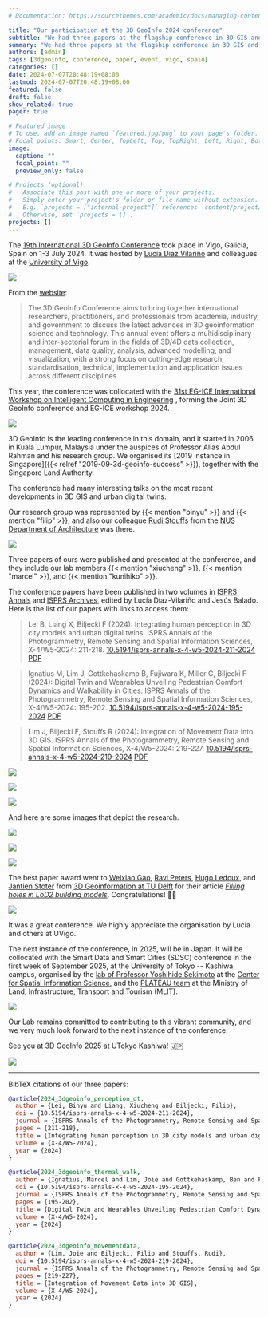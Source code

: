 ```yaml
---
# Documentation: https://sourcethemes.com/academic/docs/managing-content/

title: "Our participation at the 3D GeoInfo 2024 conference"
subtitle: "We had three papers at the flagship conference in 3D GIS and urban digital twins, hosted by the University of Vigo in Spain."
summary: "We had three papers at the flagship conference in 3D GIS and urban digital twins, hosted by the University of Vigo in Spain."
authors: [admin]
tags: [3dgeoinfo, conference, paper, event, vigo, spain]
categories: []
date: 2024-07-07T20:48:19+08:00
lastmod: 2024-07-07T20:48:19+08:00
featured: false
draft: false
show_related: true
pager: true

# Featured image
# To use, add an image named `featured.jpg/png` to your page's folder.
# Focal points: Smart, Center, TopLeft, Top, TopRight, Left, Right, BottomLeft, Bottom, BottomRight.
image:
  caption: ""
  focal_point: ""
  preview_only: false

# Projects (optional).
#   Associate this post with one or more of your projects.
#   Simply enter your project's folder or file name without extension.
#   E.g. `projects = ["internal-project"]` references `content/project/deep-learning/index.md`.
#   Otherwise, set `projects = []`.
projects: []
---
```


The [19th International 3D GeoInfo Conference](https://3dgeoinfoeg-ice.webs.uvigo.es) took place in Vigo, Galicia, Spain on 1-3 July 2024.
It was hosted by [Lucía Díaz Vilariño](https://cintecx.uvigo.es/es/teacher/lucia-diaz-vilarino/) and colleagues at the [University of Vigo](https://www.uvigo.gal/en).

![](0.jpg)

From the [website](https://3dgeoinfoeg-ice.webs.uvigo.es):
> The 3D GeoInfo Conference aims to bring together international researchers, practitioners, and professionals from academia, industry, and government to discuss the latest advances in 3D geoinformation science and technology. This annual event offers a multidisciplinary and inter-sectorial forum in the fields of 3D/4D data collection, management, data quality, analysis, advanced modelling, and visualization, with a strong focus on cutting-edge research, standardisation, technical, implementation and application issues across different disciplines.

This year, the conference was collocated with the [31st EG-ICE International Workshop on Intelligent Computing in Engineering](https://3dgeoinfoeg-ice.webs.uvigo.es/eg-ice) , forming the Joint 3D GeoInfo conference and EG-ICE workshop 2024.

![](1.jpg)

3D GeoInfo is the leading conference in this domain, and it started in 2006 in Kuala Lumpur, Malaysia under the auspices of Professor Alias Abdul Rahman and his research group.
We organised its [2019 instance in Singapore]({{< relref "2019-09-3d-geoinfo-success" >}}), together with the Singapore Land Authority.

The conference had many interesting talks on the most recent developments in 3D GIS and urban digital twins.

Our research group was represented by {{< mention "binyu" >}} and {{< mention "filip" >}}, and also our colleague [Rudi Stouffs](https://cde.nus.edu.sg/arch/staffs/rudi-stouffs-dr/) from the [NUS Department of Architecture](https://cde.nus.edu.sg/arch/) was there.

![](2.jpg)

Three papers of ours were published and presented at the conference, and they include our lab members {{< mention "xiucheng" >}}, {{< mention "marcel" >}}, and {{< mention "kunihiko" >}}.

The conference papers have been published in two volumes in [ISPRS Annals](https://isprs-annals.copernicus.org/articles/X-4-W5-2024/) and [ISPRS Archives](https://isprs-archives.copernicus.org/articles/XLVIII-4-W11-2024/), edited by Lucía Díaz-Vilariño and Jesús Balado. 
Here is the list of our papers with links to access them:

> Lei B, Liang X, Biljecki F (2024): Integrating human perception in 3D city models and urban digital twins. ISPRS Annals of the Photogrammetry, Remote Sensing and Spatial Information Sciences, X-4/W5-2024: 211-218. [<i class="ai ai-doi-square ai"></i> 10.5194/isprs-annals-x-4-w5-2024-211-2024](https://doi.org/10.5194/isprs-annals-x-4-w5-2024-211-2024) [<i class="far fa-file-pdf"></i> PDF](/publication/2024-3-dgeoinfo-perception-dt/2024-3-dgeoinfo-perception-dt.pdf)</i> <i class="ai ai-open-access-square ai"></i>

> Ignatius M, Lim J, Gottkehaskamp B, Fujiwara K, Miller C, Biljecki F (2024): Digital Twin and Wearables Unveiling Pedestrian Comfort Dynamics and Walkability in Cities. ISPRS Annals of the Photogrammetry, Remote Sensing and Spatial Information Sciences, X-4/W5-2024: 195-202. [<i class="ai ai-doi-square ai"></i> 10.5194/isprs-annals-x-4-w5-2024-195-2024](https://doi.org/10.5194/isprs-annals-x-4-w5-2024-195-2024) [<i class="far fa-file-pdf"></i> PDF](/publication/2024-3-dgeoinfo-thermal-walk/2024-3-dgeoinfo-thermal-walk.pdf)</i> <i class="ai ai-open-access-square ai"></i>

> Lim J, Biljecki F, Stouffs R (2024): Integration of Movement Data into 3D GIS. ISPRS Annals of the Photogrammetry, Remote Sensing and Spatial Information Sciences, X-4/W5-2024: 219-227. [<i class="ai ai-doi-square ai"></i> 10.5194/isprs-annals-x-4-w5-2024-219-2024](https://doi.org/10.5194/isprs-annals-x-4-w5-2024-219-2024) [<i class="far fa-file-pdf"></i> PDF](/publication/2024-3-dgeoinfo-movementdata/2024-3-dgeoinfo-movementdata.pdf)</i> <i class="ai ai-open-access-square ai"></i>


![](3.jpg)

![](4.jpg)

![](5.jpg)

And here are some images that depict the research.

![](workflow.jpg)

![](visualisation.png)

![](DT_edit.png)

The best paper award went to [Weixiao Gao](https://3d.bk.tudelft.nl/weixiao/), [Ravi Peters](https://scholar.google.nl/citations?user=DQyb2G8AAAAJ&hl=nl), [Hugo Ledoux](http://3d.bk.tudelft.nl/hledoux), and [Jantien Stoter](http://3d.bk.tudelft.nl/jstoter) from [3D Geoinformation at TU Delft](https://3d.bk.tudelft.nl) for their article _[Filling holes in LoD2 building models](https://doi.org/10.5194/isprs-annals-X-4-W5-2024-171-2024)_.
Congratulations! 👏🎉


![](6.jpg)


It was a great conference.
We highly appreciate the organisation by Lucía and others at UVigo. 

The next instance of the conference, in 2025, will be in Japan.
It will be collocated with the Smart Data and Smart Cities (SDSC) conference in the first week of September 2025, at the University of Tokyo -- Kashiwa campus, organised by the [lab of Professor Yoshihide Sekimoto](http://sekilab.iis.u-tokyo.ac.jp) at the [Center for Spatial Information Science](https://www.csis.u-tokyo.ac.jp/en/), and the [PLATEAU team](https://www.mlit.go.jp/plateau/) at the Ministry of Land, Infrastructure, Transport and Tourism (MLIT).

![](7.jpg)

Our Lab remains committed to contributing to this vibrant community, and we very much look forward to the next instance of the conference.

See you at 3D GeoInfo 2025 at UTokyo Kashiwa! :jp:

![](8.jpg)

---

BibTeX citations of our three papers:
```bibtex
@article{2024_3dgeoinfo_perception_dt,
  author = {Lei, Binyu and Liang, Xiucheng and Biljecki, Filip},
  doi = {10.5194/isprs-annals-x-4-w5-2024-211-2024},
  journal = {ISPRS Annals of the Photogrammetry, Remote Sensing and Spatial Information Sciences},
  pages = {211-218},
  title = {Integrating human perception in 3D city models and urban digital twins},
  volume = {X-4/W5-2024},
  year = {2024}
}
```

```bibtex
@article{2024_3dgeoinfo_thermal_walk,
  author = {Ignatius, Marcel and Lim, Joie and Gottkehaskamp, Ben and Fujiwara, Kunihiko and Miller, Clayton and Biljecki, Filip},
  doi = {10.5194/isprs-annals-x-4-w5-2024-195-2024},
  journal = {ISPRS Annals of the Photogrammetry, Remote Sensing and Spatial Information Sciences},
  pages = {195-202},
  title = {Digital Twin and Wearables Unveiling Pedestrian Comfort Dynamics and Walkability in Cities},
  volume = {X-4/W5-2024},
  year = {2024}
}
```

```bibtex
@article{2024_3dgeoinfo_movementdata,
  author = {Lim, Joie and Biljecki, Filip and Stouffs, Rudi},
  doi = {10.5194/isprs-annals-x-4-w5-2024-219-2024},
  journal = {ISPRS Annals of the Photogrammetry, Remote Sensing and Spatial Information Sciences},
  pages = {219-227},
  title = {Integration of Movement Data into 3D GIS},
  volume = {X-4/W5-2024},
  year = {2024}
}
```


